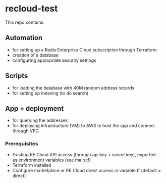 # recloud-test

This repo contains:

## Automation

- for setting up a Redis Enterprise Cloud subscription through Terraform
- creation of a database
- configuring appropriate security settings

## Scripts 

- for loading the database with 40M random address records
- for setting up indexing (to do search)

## App + deployment

- for querying the addresses
- for deploying infrastructure (VM) to AWS to host the app and connect through VPC


### Prerequisites

- Existing RE Cloud API access (through api key + secret key), exported as environment variables (see main.tf)
- Terraform installed
- Configure marketplace or RE Cloud direct access in variable.tf (default = direct)